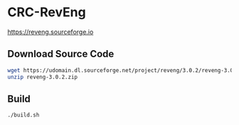 # CRC-RevEng

<https://reveng.sourceforge.io>

## Download Source Code

```bash
wget https://udomain.dl.sourceforge.net/project/reveng/3.0.2/reveng-3.0.2.zip
unzip reveng-3.0.2.zip
```

## Build

```bash
./build.sh
```

